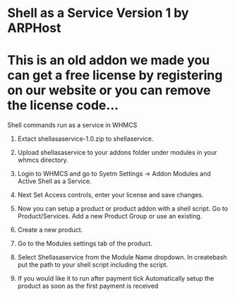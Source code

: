 # Shell as a Service Version 1 by ARPHost

# This is an old addon we made you can get a free license by registering on our website or you can remove the license code...

Shell commands run as a service in WHMCS

1. Extact shellasaservice-1.0.zip to shellaservice.

2. Upload shellasaservice to your addons folder under modules in your whmcs directory.

3. Login to WHMCS and go to Syetm Settings -> Addon Modules and Active Shell as a Service.

4. Next Set Access controls, enter your license  and save changes.

5. Now you can setup a product or product addon with a shell script. Go to Product/Services. Add a new Product Group or use an existing. 

6. Create a new product. 

7. Go to the Modules settings tab of the product.

8. Select Shellasaservice from the Module Name dropdown. In createbash put the path to your shell script including the script. 

9. If you would like it to run after payment tick	Automatically setup the product as soon as the first payment is received

